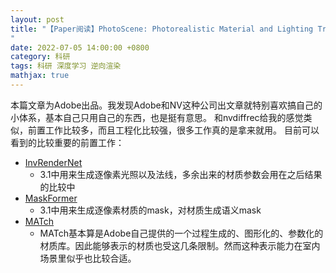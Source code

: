 ```yaml
---
layout: post
title: "【Paper阅读】PhotoScene: Photorealistic Material and Lighting Transfer for Indoor Scenes
"
date: 2022-07-05 14:00:00 +0800
category: 科研
tags: 科研 深度学习 逆向渲染
mathjax: true
---
```


本篇文章为Adobe出品。我发现Adobe和NV这种公司出文章就特别喜欢搞自己的小体系，基本自己只用自己的东西，也是挺有意思。
和nvdiffrec给我的感觉类似，前置工作比较多，而且工程化比较强，很多工作真的是拿来就用。
目前可以看到的比较重要的前置工作：
- [InvRenderNet](https://cseweb.ucsd.edu/~viscomp/projects/CVPR20InverseIndoor/)
    - 3.1中用来生成逐像素光照以及法线，多余出来的材质参数会用在之后结果的比较中
- [MaskFormer](https://openreview.net/pdf?id=0lz69oI5iZP)
    - 3.1中用来生成逐像素材质的mask，对材质生成语义mask
- [MATch](http://match.csail.mit.edu/)
    - MATch基本算是Adobe自己提供的一个过程生成的、图形化的、参数化的材质库。因此能够表示的材质也受这几条限制。然而这种表示能力在室内场景里似乎也比较合适。




